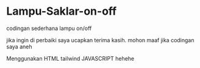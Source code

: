# Lampu-Saklar-on-off

codingan sederhana lampu on/off

jika ingin di perbaiki saya ucapkan terima kasih. mohon maaf jika codingan saya aneh

Menggunakan HTML tailwind JAVASCRIPT hehehe
